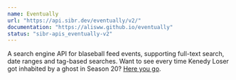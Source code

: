 ```yaml
---
name: Eventually
url: "https://api.sibr.dev/eventually/v2/"
documentation: "https://alisww.github.io/eventually"
status: "sibr-apis_eventually-v2"
---
```

A search engine API for blaseball feed events, supporting full-text search, date ranges and tag-based searches. Want to see every time Kenedy Loser got inhabited by a ghost in Season 20? [Here you go](https://api.sibr.dev/eventually/v2/events?description=%22Kennedy%20Loser%22&type=106&season_min=18&metadata.mod=INHABITING&sortorder=desc).